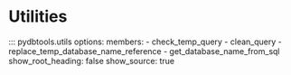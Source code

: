 # Utilities

::: pydbtools.utils
    options:
      members:
        - check_temp_query
        - clean_query
        - replace_temp_database_name_reference
        - get_database_name_from_sql
      show_root_heading: false
      show_source: true
